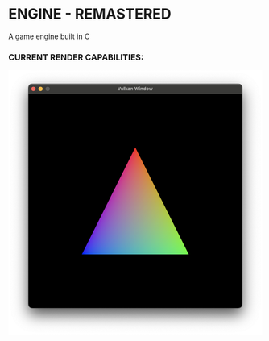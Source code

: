 # **ENGINE - REMASTERED**
A game engine built in C

### **CURRENT RENDER CAPABILITIES:**
![Preview1](https://github.com/Brian-Masse/Enging-Remastered/blob/main/extra/images/firstRender.png)
